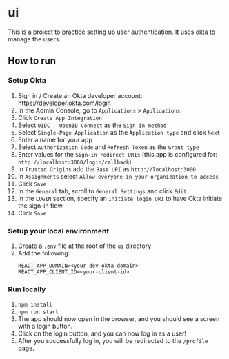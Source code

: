 # ui

This is a project to practice setting up user authentication. It uses okta to manage the users.

## How to run

### Setup Okta

1. Sign in / Create an Okta developer account: https://developer.okta.com/login
2. In the Admin Console, go to `Applications` > `Applications`
3. Click `Create App Integration`
4. Select `OIDC - OpenID Connect` as the `Sign-in method`
5. Select `Single-Page Application` as the `Application type` and click `Next`
6. Enter a name for your app
7. Select `Authorization Code` and `Refresh Token` as the `Grant type`
8. Enter values for the `Sign-in redirect URIs` (this app is configured for: `http://localhost:3000/login/callback`)
9. In `Trusted Origins` add the `Base URI` as `http://localhost:3000`
10. In `Assignments` select `Allow everyone in your organization to access`
11. Click `Save`
12. In the `General` tab, scroll to `General Settings` and click `Edit`.
13. In the `LOGIN` section, specify an `Initiate login URI` to have Okta initiate the sign-in flow.
14. Click `Save`

### Setup your local environment

1. Create a `.env` file at the root of the `ui` directory
2. Add the following:
    ```
    REACT_APP_DOMAIN=<your-dev-okta-domain>
    REACT_APP_CLIENT_ID=<your-client-id>
    ```

### Run locally

1. `npm install`
2. `npm run start`
3. The app should now open in the browser, and you should see a screen with a login button.
4. Click on the login button, and you can now log in as a user!
5. After you successfully log in, you will be redirected to the `/profile` page.
